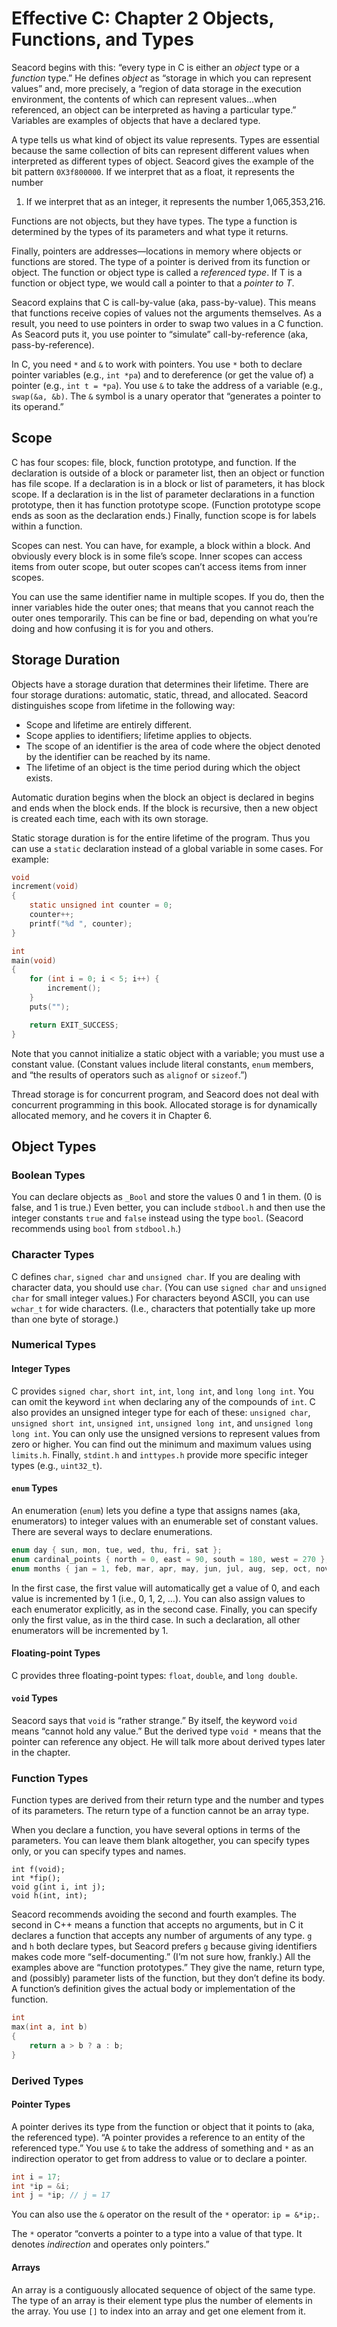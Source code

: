 # Effective C: Chapter 2 Objects, Functions, and Types

Seacord begins with this: “every type in C is either an *object* type or
a *function* type.” He defines *object* as “storage in which you can represent
values” and, more precisely, a “region of data storage in the execution
environment, the contents of which can represent values…when referenced, an
object can be interpreted as having a particular type.” Variables are examples
of objects that have a declared type.

A type tells us what kind of object its value represents. Types are essential
because the same collection of bits can represent different values when
interpreted as different types of object. Seacord gives the example of the bit
pattern `0X3f800000`. If we interpret that as a float, it represents the number
1. If we interpret that as an integer, it represents the number 1,065,353,216.

Functions are not objects, but they have types. The type a function is
determined by the types of its parameters and what type it returns.

Finally, pointers are addresses—locations in memory where objects or functions
are stored. The type of a pointer is derived from its function or object. The
function or object type is called a *referenced type*. If T is a function or
object type, we would call a pointer to that a *pointer to T*.

Seacord explains that C is call-by-value (aka, pass-by-value). This means that
functions receive copies of values not the arguments themselves. As a result,
you need to use pointers in order to swap two values in a C function. As Seacord
puts it, you use pointer to “simulate” call-by-reference (aka,
pass-by-reference).

In C, you need `*` and `&` to work with pointers.  You use `*` both to declare
pointer variables (e.g., `int *pa`) and to dereference (or get the value of)
a pointer (e.g., `int t = *pa`). You use `&` to take the address of a variable
(e.g., `swap(&a, &b)`. The `&` symbol is a unary operator that “generates
a pointer to its operand.”

## Scope

C has four scopes: file, block, function prototype, and function. If the
declaration is outside of a block or parameter list, then an object or function
has file scope. If a declaration is in a block or list of parameters, it has
block scope. If a declaration is in the list of parameter declarations in
a function prototype, then it has function prototype scope. (Function prototype
scope ends as soon as the declaration ends.) Finally, function scope is for
labels within a function.

Scopes can nest. You can have, for example, a block within a block. And
obviously every block is in some file’s scope. Inner scopes can access items
from outer scope, but outer scopes can’t access items from inner scopes.

You can use the same identifier name in multiple scopes. If you do, then the
inner variables hide the outer ones; that means that you cannot reach the outer
ones temporarily. This can be fine or bad, depending on what you’re doing and
how confusing it is for you and others.

## Storage Duration

Objects have a storage duration that determines their lifetime. There are four
storage durations: automatic, static, thread, and allocated. Seacord
distinguishes scope from lifetime in the following way:

+ Scope and lifetime are entirely different.
+ Scope applies to identifiers; lifetime applies to objects.
+ The scope of an identifier is the area of code where the object denoted by the
  identifier can be reached by its name.
+ The lifetime of an object is the time period during which the object exists.

Automatic duration begins when the block an object is declared in begins and
ends when the block ends. If the block is recursive, then a new object is
created each time, each with its own storage.

Static storage duration is for the entire lifetime of the program. Thus you can
use a `static` declaration instead of a global variable in some cases. For
example:

```c
void
increment(void)
{
	static unsigned int counter = 0;
	counter++;
	printf("%d ", counter);
}

int
main(void)
{
	for (int i = 0; i < 5; i++) {
		increment();
	}
	puts("");

	return EXIT_SUCCESS;
}
```

Note that you cannot initialize a static object with a variable; you must use
a constant value. (Constant values include literal constants, `enum` members,
and “the results of operators such as `alignof` or `sizeof`.”)

Thread storage is for concurrent program, and Seacord does not deal with
concurrent programming in this book. Allocated storage is for dynamically
allocated memory, and he covers it in Chapter 6.

## Object Types

### Boolean Types

You can declare objects as `_Bool` and store the values 0 and 1 in them. (0 is
false, and 1 is true.) Even better, you can include `stdbool.h` and then use the
integer constants `true` and `false` instead using the type `bool`. (Seacord
recommends using `bool` from `stdbool.h`.)

### Character Types

C defines `char`, `signed char` and `unsigned char`. If you are dealing with
character data, you should use `char`. (You can use `signed char` and `unsigned
char` for small integer values.) For characters beyond ASCII, you can use
`wchar_t` for wide characters. (I.e., characters that potentially take up more
than one byte of storage.)

### Numerical Types

#### Integer Types

C provides `signed char`, `short int`, `int`, `long int`, and `long long int`.
You can omit the keyword `int` when declaring any of the compounds of `int`.
C also provides an unsigned integer type for each of these: `unsigned char`,
`unsigned short int`, `unsigned int`, `unsigned long int`, and `unsigned long
long int`. You can only use the unsigned versions to represent values from zero
or higher. You can find out the minimum and maximum values using `limits.h`.
Finally, `stdint.h` and `inttypes.h` provide more specific integer types (e.g.,
`uint32_t`).

#### `enum` Types

An enumeration (`enum`) lets you define a type that assigns names (aka,
enumerators) to integer values with an enumerable set of constant values. There
are several ways to declare enumerations.

```c
enum day { sun, mon, tue, wed, thu, fri, sat };
enum cardinal_points { north = 0, east = 90, south = 180, west = 270 };
enum months { jan = 1, feb, mar, apr, may, jun, jul, aug, sep, oct, nov, dec };
```

In the first case, the first value will automatically get a value of 0, and each
value is incremented by 1 (i.e., 0, 1, 2, …). You can also assign values to each
enumerator explicitly, as in the second case. Finally, you can specify only the
first value, as in the third case. In such a declaration, all other enumerators
will be incremented by 1.

#### Floating-point Types

C provides three floating-point types: `float`, `double`, and `long double`.

#### `void` Types

Seacord says that `void` is “rather strange.” By itself, the keyword `void`
means “cannot hold any value.” But the derived type `void *` means that the
pointer can reference any object. He will talk more about derived types later in
the chapter.

### Function Types

Function types are derived from their return type and the number and types of
its parameters. The return type of a function cannot be an array type.

When you declare a function, you have several options in terms of the
parameters. You can leave them blank altogether, you can specify types only, or
you can specify types and names.

```
int f(void);
int *fip();
void g(int i, int j);
void h(int, int);
```

Seacord recommends avoiding the second and fourth examples. The second in C++
means a function that accepts no arguments, but in C it declares a function that
accepts any number of arguments of any type. `g` and `h` both declare types, but
Seacord prefers `g` because giving identifiers makes code more
“self-documenting.” (I’m not sure how, frankly.) All the examples above are
“function prototypes.” They give the name, return type, and (possibly) parameter
lists of the function, but they don’t define its body. A function’s definition
gives the actual body or implementation of the function.

```c
int
max(int a, int b)
{
    return a > b ? a : b;
}
```

### Derived Types

#### Pointer Types

A pointer derives its type from the function or object that it points to (aka,
the referenced type). “A pointer provides a reference to an entity of the
referenced type.” You use `&` to take the address of something and `*` as an
indirection operator to get from address to value or to declare a pointer.

```c
int i = 17;
int *ip = &i;
int j = *ip; // j = 17
```

You can also use the `&` operator on the result of the `*` operator: `ip = &*ip;`.

The `*` operator “converts a pointer to a type into a value of that type. It
denotes *indirection* and operates only pointers.” 

#### Arrays

An array is a contiguously allocated sequence of object of the same type. The
type of an array is their element type plus the number of elements in the array.
You use `[]` to index into an array and get one element from it.

